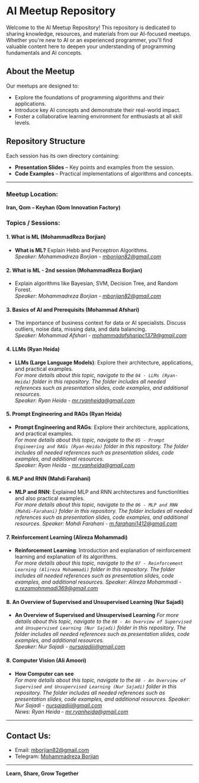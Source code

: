 
# AI Meetup Repository  

Welcome to the AI Meetup Repository! This repository is dedicated to sharing knowledge, resources, and materials from our AI-focused meetups. Whether you're new to AI or an experienced programmer, you'll find valuable content here to deepen your understanding of programming fundamentals and AI concepts.

## About the Meetup  

Our meetups are designed to:  

- Explore the foundations of programming algorithms and their applications.  
- Introduce key AI concepts and demonstrate their real-world impact.  
- Foster a collaborative learning environment for enthusiasts at all skill levels.  

## Repository Structure  

Each session has its own directory containing:  

- **Presentation Slides** – Key points and examples from the session.  
- **Code Examples** – Practical implementations of algorithms and concepts.  

---

### Meetup Location:  
**Iran, Qom – Keyhan (Qom Innovation Factory)**  

### Topics / Sessions:  

#### 1. What is ML (MohammadReza Borjian)
- **What is ML?** Explain Hebb and Perceptron Algorithms.  
  *Speaker: Mohammadreza Borjian - mborjian82@gmail.com*  

#### 2. What is ML - 2nd session (MohammadReza Borjian)
- Explain algorithms like Bayesian, SVM, Decision Tree, and Random Forest.  
  *Speaker: Mohammadreza Borjian - mborjian82@gmail.com*  

#### 3. Basics of AI and Prerequisits (Mohammad Afshari)
- The importance of business context for data or AI specialists. Discuss outliers, noise data, missing data, and data balancing.  
  *Speaker: Mohammad Afshari - mohammadafsharipc1379@gmail.com*  

#### 4. LLMs (Ryan Heida) 
- **LLMs (Large Language Models)**: Explore their architecture, applications, and practical examples.  
  *For more details about this topic, navigate to the `04 - LLMs (Ryan-Heida)` folder in this repository. The folder includes all needed references such as presentation slides, code examples, and additional resources.*  
  *Speaker: Ryan Heida - mr.ryanheida@gmail.com*

#### 5. Prompt Engineering and RAGs (Ryan Heida) 
- **Prompt Engineering and RAGs**: Explore their architecture, applications, and practical examples.  
  *For more details about this topic, navigate to the `05 - Prompt Engineering and RAGs (Ryan-Heida)` folder in this repository. The folder includes all needed references such as presentation slides, code examples, and additional resources.*  
  *Speaker: Ryan Heida - mr.ryanheida@gmail.com*

#### 6. MLP and RNN (Mahdi Farahani) 
- **MLP and RNN**: Explained MLP and RNN architectures and functionlities and also practical examples.  
  *For more details about this topic, navigate to the `06 - MLP and RNN (Mahdi-Farahani)` folder in this repository. The folder includes all needed references such as presentation slides, code examples, and additional resources.*
  *Speaker: Mahdi Farahani - m.farahani1412@gmail.com*

#### 7. Reinforcement Learning (Alireza Mohammadi) 
- **Reinforcement Learning**: Introduction and explanation of reinforcement learning and explanation of its algorithms.  
  *For more details about this topic, navigate to the `07 - Reinforcement Learning (Alireza Mohammadi)` folder in this repository. The folder includes all needed references such as presentation slides, code examples, and additional resources.*
  *Speaker: Alireza Mohammadi - a.rezamohmmadi369@gmail.com*
  
#### 8. An Overview of Supervised and Unsupervised Learning (Nur Sajadi) 
- **An Overview of Supervised and Unsupervised Learning**
  *For more details about this topic, navigate to the `08 - An Overview of Supervised and Unsupervised Learning (Nur Sajadi)` folder in this repository. The folder includes all needed references such as presentation slides, code examples, and additional resources.*  
  *Speaker: Nur Sajadi - nursajadiii@gmail.com*

#### 8. Computer Vision (Ali Amoori) 
- **How Computer can see**  
  *For more details about this topic, navigate to the `08 - An Overview of Supervised and Unsupervised Learning (Nur Sajadi)` folder in this repository. The folder includes all needed references such as presentation slides, code examples, and additional resources.*
  *Speaker: Nur Sajadi - nursajadiii@gmail.com*  
  *News: Ryan Heida - mr.ryanheida@gmail.com*
---

## Contact Us:  

- Email: mborjian82@gmail.com  
- Telegram: [Mohammadreza Borjian](https://t.me/Mohammadreza_br)  

---

**Learn, Share, Grow Together**  
